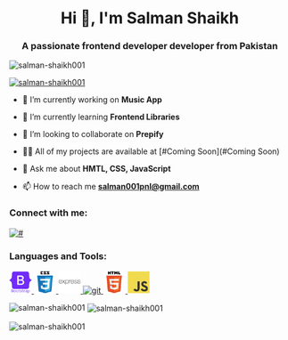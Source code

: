 <h1 align="center">Hi 👋, I'm Salman Shaikh</h1>
<h3 align="center">A passionate frontend developer developer from Pakistan</h3>

<p align="left"> <img src="https://komarev.com/ghpvc/?username=salman-shaikh001&label=Profile%20views&color=0e75b6&style=flat" alt="salman-shaikh001" /> </p>

<p align="left"> <a href="https://github.com/ryo-ma/github-profile-trophy"><img src="https://github-profile-trophy.vercel.app/?username=salman-shaikh001" alt="salman-shaikh001" /></a> </p>

- 🔭 I’m currently working on **Music App**

- 🌱 I’m currently learning **Frontend Libraries**

- 👯 I’m looking to collaborate on **Prepify**

- 👨‍💻 All of my projects are available at [#Coming Soon](#Coming Soon)

- 💬 Ask me about **HMTL, CSS, JavaScript**

- 📫 How to reach me **salman001pnl@gmail.com**

<h3 align="left">Connect with me:</h3>
<p align="left">
<a href="https://linkedin.com/in/#" target="blank"><img align="center" src="https://raw.githubusercontent.com/rahuldkjain/github-profile-readme-generator/master/src/images/icons/Social/linked-in-alt.svg" alt="#" height="30" width="40" /></a>
</p>

<h3 align="left">Languages and Tools:</h3>
<p align="left"> <a href="https://getbootstrap.com" target="_blank" rel="noreferrer"> <img src="https://raw.githubusercontent.com/devicons/devicon/master/icons/bootstrap/bootstrap-plain-wordmark.svg" alt="bootstrap" width="40" height="40"/> </a> <a href="https://www.w3schools.com/css/" target="_blank" rel="noreferrer"> <img src="https://raw.githubusercontent.com/devicons/devicon/master/icons/css3/css3-original-wordmark.svg" alt="css3" width="40" height="40"/> </a> <a href="https://expressjs.com" target="_blank" rel="noreferrer"> <img src="https://raw.githubusercontent.com/devicons/devicon/master/icons/express/express-original-wordmark.svg" alt="express" width="40" height="40"/> </a> <a href="https://git-scm.com/" target="_blank" rel="noreferrer"> <img src="https://www.vectorlogo.zone/logos/git-scm/git-scm-icon.svg" alt="git" width="40" height="40"/> </a> <a href="https://www.w3.org/html/" target="_blank" rel="noreferrer"> <img src="https://raw.githubusercontent.com/devicons/devicon/master/icons/html5/html5-original-wordmark.svg" alt="html5" width="40" height="40"/> </a> <a href="https://developer.mozilla.org/en-US/docs/Web/JavaScript" target="_blank" rel="noreferrer"> <img src="https://raw.githubusercontent.com/devicons/devicon/master/icons/javascript/javascript-original.svg" alt="javascript" width="40" height="40"/> </a> </p>

<p><img align="left" src="https://github-readme-stats.vercel.app/api/top-langs?username=salman-shaikh001&show_icons=true&locale=en&layout=compact" alt="salman-shaikh001" /></p>

<p>&nbsp;<img align="center" src="https://github-readme-stats.vercel.app/api?username=salman-shaikh001&show_icons=true&locale=en" alt="salman-shaikh001" /></p>

<p><img align="center" src="https://github-readme-streak-stats.herokuapp.com/?user=salman-shaikh001&" alt="salman-shaikh001" /></p>
